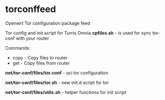 # torconffeed
Openwrt Tor configuration package feed


Tor config and init script for Turris Omnia
**cpfiles.sh** - is used for sync tor-conf with your router

Commands:
* copy - Copy files to router
* get -  Copy files from router

**net/tor-conf/files/tor.conf** - uci tor configuration

**net/tor-conf/files/tor.sh** - new init.d script for tor

**net/tor-conf/files/utils.sh** - helper functions for init script
